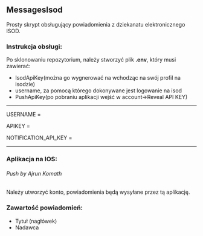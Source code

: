 ## MessagesIsod

Prosty skrypt obsługujący powiadomienia z dziekanatu elektronicznego ISOD.

### Instrukcja obsługi:


Po sklonowaniu repozytorium, należy stworzyć plik **.env**, który musi zawierać:

- IsodApiKey(można go wygnerować na wchodząc na swój profil na isodzie)
- username, za pomocą którego dokonywane jest logowanie na isod
- PushApiKey(po pobraniu aplikacji wejść w account->Reveal API KEY)

---

USERNAME = 

APIKEY = 

NOTIFICATION_API_KEY = 

---

### Aplikacja na IOS:

###### Push by Ajrun Komath

Należy utworzyć konto, powiadomienia będą wysyłane przez tą aplikację.


### Zawartość powiadomień:
- Tytuł (nagłówek)
- Nadawca


